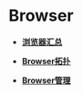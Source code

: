 # Browser<a name="apm_02_0025"></a>

-   **[浏览器汇总](浏览器汇总.md)**  

-   **[Browser拓扑](Browser拓扑.md)**  

-   **[Browser管理](Browser管理.md)**  


